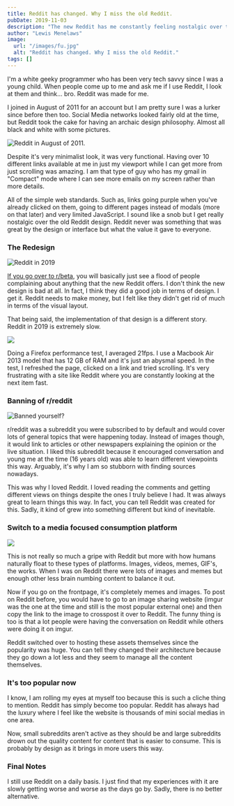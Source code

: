 ```yaml
---
title: Reddit has changed. Why I miss the old Reddit.
pubDate: 2019-11-03
description: "The new Reddit has me constantly feeling nostalgic over the old Reddit. Why I miss the easier times."
author: "Lewis Menelaws"
image:
  url: "/images/fu.jpg"
  alt: "Reddit has changed. Why I miss the old Reddit."
tags: []
---
```

I'm a white geeky programmer who has been very tech savvy since I was a young child. When people come up to me and ask me if I use Reddit, I look at them and think... bro. Reddit was made for me. 

I joined in August of 2011 for an account but I am pretty sure I was a lurker since before then too. Social Media networks looked fairly old at the time, but Reddit took the cake for having an archaic design philosophy. Almost all black and white with some pictures.

![Reddit in August of 2011.](./images/reddit2011.png)

Despite it's very minimalist look, it was very functional. Having over 10 different links available at me in just my viewport while I can get more from just scrolling was amazing. I am that type of guy who has my gmail in "Compact" mode where I can see more emails on my screen rather than more details. 

All of the simple web standards. Such as, links going purple when you've already clicked on them, going to different pages instead of modals (more on that later) and very limited JavaScript. I sound like a snob but I get really nostalgic over the old Reddit design. Reddit never was something that was great by the design or interface but what the value it gave to everyone.

### The Redesign

![Reddit in 2019](./imgaes/reddit2019.png)

[If you go over to r/beta](https://reddit.com/r/beta), you will basically just see a flood of people complaining about anything that the new Reddit offers. I don't think the new design is bad at all. In fact, I think they did a good job in terms of design. I get it. Reddit needs to make money, but I felt like they didn't get rid of much in terms of the visual layout.

That being said, the implementation of that design is a different story. Reddit in 2019 is extremely slow.

![](./images/redditspeed.png)

Doing a Firefox performance test, I averaged 21fps. I use a Macbook Air 2013 model that has 12 GB of RAM and it's just an abysmal speed. In the test, I refreshed the page, clicked on a link and tried scrolling. It's very frustrating with a site like Reddit where you are constantly looking at the next item fast.

### Banning of r/reddit

![Banned yourself?](./images/rreddit.png)

r/reddit was a subreddit you were subscribed to by default and would cover lots of general topics that were happening today. Instead of images though, it would link to articles or other newspapers explaining the opinion or the live situation. I liked this subreddit because it encouraged conversation and young me at the time (16 years old) was able to learn different viewpoints this way. Arguably, it's why I am so stubborn with finding sources nowadays.

This was why I loved Reddit. I loved reading the comments and getting different views on things despite the ones I truly believe I had. It was always great to learn things this way. In fact, you can tell Reddit was created for this. Sadly, it kind of grew into something different but kind of inevitable.

### Switch to a media focused consumption platform

![](./images/imgur.png)

This is not really so much a gripe with Reddit but more with how humans naturally float to these types of platforms. Images, videos, memes, GIF's, the works. When I was on Reddit there were lots of images and memes but enough other less brain numbing content to balance it out. 

Now if you go on the frontpage, it's completely memes and images. To post on Reddit before, you would have to go to an image sharing website (imgur was the one at the time and still is the most popular external one) and then copy the link to the image to crosspost it over to Reddit. The funny thing is too is that a lot people were having the conversation on Reddit while others were doing it on imgur. 

Reddit switched over to hosting these assets themselves since the popularity was huge. You can tell they changed their architecture because they go down a lot less and they seem to manage all the content themselves.

### It's too popular now

I know, I am rolling my eyes at myself too because this is such a cliche thing to mention. Reddit has simply become too popular. Reddit has always had the luxury where I feel like the website is thousands of mini social medias in one area.

Now, small subreddits aren't active as they should be and large subreddits drown out the quality content for content that is easier to consume. This is probably by design as it brings in more users this way. 

### Final Notes

I still use Reddit on a daily basis. I just find that my experiences with it are slowly getting worse and worse as the days go by. Sadly, there is no better alternative.